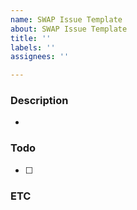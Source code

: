 ```yaml
---
name: SWAP Issue Template
about: SWAP Issue Template
title: ''
labels: ''
assignees: ''

---
```


### Description
- 

### Todo
- [ ] 


### ETC
